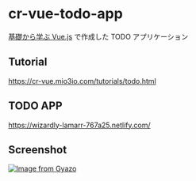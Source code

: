 # cr-vue-todo-app
[基礎から学ぶ Vue.js](https://cr-vue.mio3io.com/) で作成した TODO アプリケーション

## Tutorial
https://cr-vue.mio3io.com/tutorials/todo.html

## TODO APP
https://wizardly-lamarr-767a25.netlify.com/

## Screenshot
[![Image from Gyazo](https://i.gyazo.com/00f77c697e6dd17ba3cea6a9eae1ad25.png)](https://gyazo.com/00f77c697e6dd17ba3cea6a9eae1ad25)
